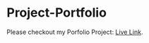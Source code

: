 # Project-Portfolio

Please checkout my Porfolio Project: [Live Link](https://batwell31.github.io/Project-Portfolio/).

